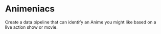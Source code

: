 # Animeniacs
Create a data pipeline that can identify an Anime you might like based on a live action show or movie.
